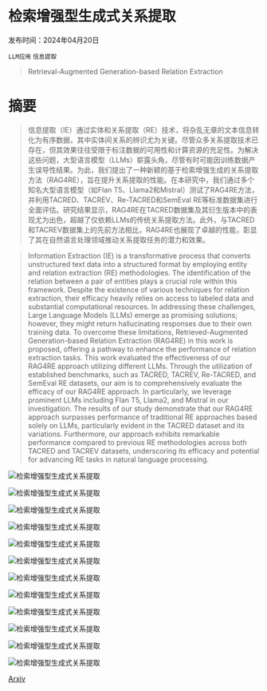# 检索增强型生成式关系提取

发布时间：2024年04月20日

`LLM应用` `信息提取`

> Retrieval-Augmented Generation-based Relation Extraction

# 摘要

> 信息提取（IE）通过实体和关系提取（RE）技术，将杂乱无章的文本信息转化为有序数据，其中实体间关系的辨识尤为关键。尽管众多关系提取技术已存在，但其效果往往受限于标注数据的可用性和计算资源的充足性。为解决这些问题，大型语言模型（LLMs）崭露头角，尽管有时可能因训练数据产生误导性结果。为此，我们提出了一种新颖的基于检索增强生成的关系提取方法（RAG4RE），旨在提升关系提取的性能。在本研究中，我们通过多个知名大型语言模型（如Flan T5、Llama2和Mistral）测试了RAG4RE方法，并利用TACRED、TACREV、Re-TACRED和SemEval RE等标准数据集进行全面评估。研究结果显示，RAG4RE在TACRED数据集及其衍生版本中的表现尤为出色，超越了仅依赖LLMs的传统关系提取方法。此外，与TACRED和TACREV数据集上的先前方法相比，RAG4RE也展现了卓越的性能，彰显了其在自然语言处理领域推动关系提取任务的潜力和效果。

> Information Extraction (IE) is a transformative process that converts unstructured text data into a structured format by employing entity and relation extraction (RE) methodologies. The identification of the relation between a pair of entities plays a crucial role within this framework. Despite the existence of various techniques for relation extraction, their efficacy heavily relies on access to labeled data and substantial computational resources. In addressing these challenges, Large Language Models (LLMs) emerge as promising solutions; however, they might return hallucinating responses due to their own training data. To overcome these limitations, Retrieved-Augmented Generation-based Relation Extraction (RAG4RE) in this work is proposed, offering a pathway to enhance the performance of relation extraction tasks.
  This work evaluated the effectiveness of our RAG4RE approach utilizing different LLMs. Through the utilization of established benchmarks, such as TACRED, TACREV, Re-TACRED, and SemEval RE datasets, our aim is to comprehensively evaluate the efficacy of our RAG4RE approach. In particularly, we leverage prominent LLMs including Flan T5, Llama2, and Mistral in our investigation. The results of our study demonstrate that our RAG4RE approach surpasses performance of traditional RE approaches based solely on LLMs, particularly evident in the TACRED dataset and its variations. Furthermore, our approach exhibits remarkable performance compared to previous RE methodologies across both TACRED and TACREV datasets, underscoring its efficacy and potential for advancing RE tasks in natural language processing.

![检索增强型生成式关系提取](../../../paper_images/2404.13397/x1.png)

![检索增强型生成式关系提取](../../../paper_images/2404.13397/x2.png)

![检索增强型生成式关系提取](../../../paper_images/2404.13397/x3.png)

![检索增强型生成式关系提取](../../../paper_images/2404.13397/x4.png)

![检索增强型生成式关系提取](../../../paper_images/2404.13397/x5.png)

![检索增强型生成式关系提取](../../../paper_images/2404.13397/x6.png)

![检索增强型生成式关系提取](../../../paper_images/2404.13397/x7.png)

![检索增强型生成式关系提取](../../../paper_images/2404.13397/x8.png)

![检索增强型生成式关系提取](../../../paper_images/2404.13397/x9.png)

![检索增强型生成式关系提取](../../../paper_images/2404.13397/x10.png)

![检索增强型生成式关系提取](../../../paper_images/2404.13397/x11.png)

![检索增强型生成式关系提取](../../../paper_images/2404.13397/x12.png)

[Arxiv](https://arxiv.org/abs/2404.13397)